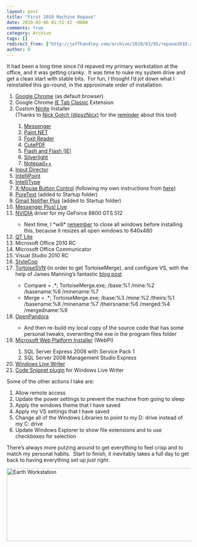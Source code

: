 ```yaml
---
layout: post
title: "First 2010 Machine Repave"
date: 2010-03-06 01:51:42 -0800
comments: true
category: Archive
tags: []
redirect_from: ["http://jeffhandley.com/archive/2010/03/05/repave2010.aspx"]
author: 0
---
```

<!-- more -->
<p>It had been a long time since I’d repaved my primary workstation at the office, and it was getting cranky.  It was time to nuke my system drive and get a clean start with stable bits.  For fun, I thought I’d jot down what I reinstalled this go-round, in the approximate order of installation.</p>  <ol>   <li><a href="http://www.google.com/chrome" target="_blank">Google Chrome</a> (as default browser)</li>    <li>Google Chrome <a href="https://chrome.google.com/extensions/detail/miedgcmlgpmdagojnnbemlkgidepfjfi" target="_blank">IE Tab Classic</a> Extension</li>    <li>Custom <a href="http://ninite.com/" target="_blank">Ninite</a> Installer      <br />(Thanks to <a href="http://twitter.com/pszNicx/" target="_blank">Nick Gotch (@pszNicx)</a> for the <a href="http://twitter.com/pszNicx/statuses/10005872300" target="_blank">reminder</a> about this tool)</li>    <ol>     <li><a href="http://download.live.com/?sku=messenger" target="_blank">Messenger</a></li>      <li><a href="http://www.getpaint.net/" target="_blank">Paint.NET</a></li>      <li><a href="http://www.foxitsoftware.com/pdf/reader/" target="_blank">Foxit Reader</a></li>      <li><a href="http://www.cutepdf.com/products/cutepdf/Writer.asp" target="_blank">CutePDF</a></li>      <li><a href="http://get.adobe.com/flashplayer/" target="_blank">Flash and Flash (IE)</a></li>      <li><a href="http://silverlight.net/" target="_blank">Silverlight</a></li>      <li><a href="http://notepad-plus.sourceforge.net/uk/site.htm" target="_blank">Notepad++</a></li>   </ol>    <li><a href="http://www.inputdirector.com/" target="_blank">Input Director</a></li>    <li><a href="http://www.microsoft.com/hardware/downloads/default.mspx" target="_blank">IntelliPoint</a></li>    <li><a href="http://www.microsoft.com/hardware/downloads/default.mspx" target="_blank">IntelliType</a></li>    <li><a href="http://www.highrez.co.uk/downloads/XMouseButtonControl.htm" target="_blank">X-Mouse Button Control</a> (following my own instructions from <a href="http://jeffhandley.com/archive/2007/12/18/kensington-expert-mouse-on-vista.aspx" target="_blank">here</a>)</li>    <li><a href="http://www.stevemiller.net/puretext/" target="_blank">PureText</a> (added to Startup folder)</li>    <li><a href="http://www.softpedia.com/get/Internet/E-mail/Mail-Utilities/Gmail-Notifier-Plus.shtml" target="_blank">Gmail Notifier Plus</a> (added to Startup folder)</li>    <li><a href="http://www.msgplus.com/" target="_blank">Messenger Plus! Live</a></li>    <li><a href="http://www.nvidia.com" target="_blank">NVIDIA</a> driver for my GeForce 8800 GTS 512</li>    <ul>     <li>Next time, I *will* <a href="http://twitter.com/jeffhandley/statuses/10041505526" target="_blank">remember</a> to close all windows before installing this, because it resizes all open windows to 640x480</li>   </ul>    <li><a href="http://www.codecguide.com/qt_lite.htm" target="_blank">QT Lite</a></li>    <li>Microsoft Office 2010 RC</li>    <li>Microsoft Office Communicator</li>    <li>Visual Studio 2010 RC</li>    <li><a href="http://code.msdn.microsoft.com/sourceanalysis" target="_blank">StyleCop</a></li>    <li><a href="http://tortoisesvn.net/" target="_blank">TortoiseSVN</a> (in order to get TortoiseMerge), and configure VS, with the help of James Manning’s fantastic <a href="http://blogs.msdn.com/jmanning/articles/535573.aspx" target="_blank">blog post</a></li>    <ul>     <li>Compare = .*; TortoiseMerge.exe; /base:%1 /mine:%2 /basename:%6 /minename:%7</li>      <li>Merge = .*; TortoiseMerge.exe; /base:%3 /mine:%2 /theirs:%1 /basename:%8 /minename:%7 /theirsname:%6 /merged:%4 /mergedname:%9</li>   </ul>    <li><a href="http://getopenpandora.appspot.com/" target="_blank">OpenPandora</a></li>    <ul>     <li>And then re-build my local copy of the source code that has some personal tweaks, overwriting the exe in the program files folder</li>   </ul>    <li><a href="http://www.microsoft.com/web/downloads/platform.aspx" target="_blank">Microsoft Web Platform Installer</a> (WebPI)</li>    <ol>     <li>SQL Server Express 2008 with Service Pack 1</li>      <li>SQL Server 2008 Management Studio Express</li>   </ol>    <li><a href="http://download.live.com/writer" target="_blank">Windows Live Writer</a></li>    <li><a href="http://gallery.live.com/liveItemDetail.aspx?li=d4409446-af7f-42ec-aa20-78aa5bac4748" target="_blank">Code Snippet plugin</a> for Windows Live Writer</li> </ol>  <p>Some of the other actions I take are:</p>  <ol>   <li>Allow remote access</li>    <li>Update the power settings to prevent the machine from going to sleep</li>    <li>Apply the windows theme that I have saved</li>    <li>Apply my VS settings that I have saved</li>    <li>Change all of the Windows Libraries to point to my D: drive instead of my C: drive</li>    <li>Update Windows Explorer to show file extensions and to use checkboxes for selection</li> </ol>  <p>There’s always more putzing around to get everything to feel crisp and to match my personal habits.  Start to finish, it inevitably takes a full day to get back to having everything set up <em>just right</em>.</p>  <p><img style="display: inline" title="Earth Workstation" alt="Earth Workstation" src="http://jeffhandley.com/images/jeffhandley_com/WindowsLiveWriter/First2010MachineRepave_FB2C/image_5.png" width="640" height="200" /></p>

